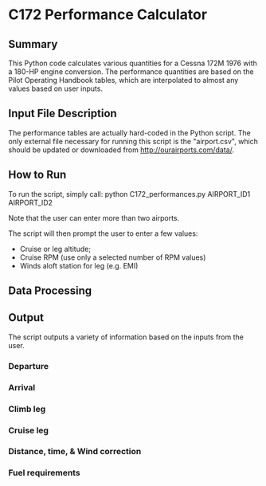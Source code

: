 # C172 Performance Calculator


## Summary 

This Python code calculates various quantities for a Cessna 172M 1976 with a
180-HP engine conversion. The performance quantities are based on the Pilot
Operating Handbook tables, which are interpolated to almost any values based on
user inputs. 


## Input File Description

The performance tables are actually hard-coded in the Python script. The only
external file necessary for running this script is the "airport.csv", which
should be updated or downloaded from http://ourairports.com/data/.



## How to Run

To run the script, simply call: python C172_performances.py AIRPORT_ID1 AIRPORT_ID2

Note that the user can enter more than two airports.

The script will then prompt the user to enter a few values:

* Cruise or leg altitude;
* Cruise RPM (use only a selected number of RPM values)
* Winds aloft station for leg (e.g. EMI)


## Data Processing


## Output

The script outputs a variety of information based on the inputs from the user.

### Departure


### Arrival


### Climb leg

### Cruise leg

### Distance, time, & Wind correction

### Fuel requirements
